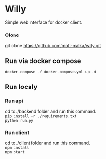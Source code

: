 # Willy
Simple web interface for docker client.

### Clone
git clone https://github.com/moti-malka/willy.git

## Run via docker compose
```docker-compose -f docker-compose.yml up -d```

## Run localy
### Run api 
cd to ./backend folder and run this command. 
  <br />
``pip install -r ./requirements.txt``
  <br />
``python run.py``

### Run client 
cd to ./client folder and run this command. 
<br />
``npm install``
<br />
``npm start``
